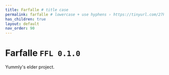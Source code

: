 ```yaml
---
title: Farfalle # title case
permalink: farfalle # lowercase + use hyphens › https://tinyurl.com/27kmc4rb
has_children: true
layout: default
nav_order: 90
---
```

# Farfalle `FFL 0.1.0`

Yummly's elder project.

